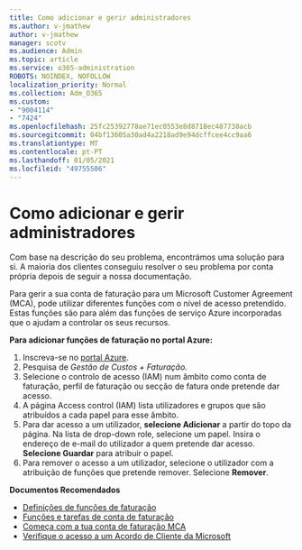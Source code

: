 ```yaml
---
title: Como adicionar e gerir administradores
ms.author: v-jmathew
author: v-jmathew
manager: scotv
ms.audience: Admin
ms.topic: article
ms.service: o365-administration
ROBOTS: NOINDEX, NOFOLLOW
localization_priority: Normal
ms.collection: Adm_O365
ms.custom:
- "9004114"
- "7424"
ms.openlocfilehash: 25fc25392778ae71ec0553e8d8718ec487738acb
ms.sourcegitcommit: 04bf13605a30ad4a2218ad9e94dcffcee4cc9aa6
ms.translationtype: MT
ms.contentlocale: pt-PT
ms.lasthandoff: 01/05/2021
ms.locfileid: "49755506"
---
```

# <a name="how-to-add-and-manage-admins"></a>Como adicionar e gerir administradores

Com base na descrição do seu problema, encontrámos uma solução para si. A maioria dos clientes conseguiu resolver o seu problema por conta própria depois de seguir a nossa documentação.

Para gerir a sua conta de faturação para um Microsoft Customer Agreement (MCA), pode utilizar diferentes funções com o nível de acesso pretendido. Estas funções são para além das funções de serviço Azure incorporadas que o ajudam a controlar os seus recursos.

**Para adicionar funções de faturação no portal Azure:**

1. Inscreva-se no [portal Azure](https://portal.azure.com/).
2. Pesquisa de *Gestão de Custos + Faturação.*
3. Selecione o controlo de acesso (IAM) num âmbito como conta de faturação, perfil de faturação ou secção de fatura onde pretende dar acesso.
4. A página Access control (IAM) lista utilizadores e grupos que são atribuídos a cada papel para esse âmbito.
5. Para dar acesso a um utilizador, **selecione Adicionar** a partir do topo da página. Na  lista de drop-down role, selecione um papel. Insira o endereço de e-mail do utilizador a quem pretende dar acesso. **Selecione Guardar** para atribuir o papel.
6. Para remover o acesso a um utilizador, selecione o utilizador com a atribuição de funções que pretende remover. Selecione **Remover**.

**Documentos Recomendados**

- [Definições de funções de faturação](https://docs.microsoft.com/azure/cost-management-billing/manage/understand-mca-roles)
- [Funções e tarefas de conta de faturação](https://docs.microsoft.com/azure/cost-management-billing/manage/understand-mca-roles#billing-account-roles-and-tasks)
- [Começa com a tua conta de faturação MCA](https://docs.microsoft.com/azure/cost-management-billing/understand/mca-overview)
- [Verifique o acesso a um Acordo de Cliente da Microsoft](https://docs.microsoft.com/azure/cost-management-billing/manage/change-credit-card?WT.mc_id=Portal-Microsoft_Azure_Support%22%20%5Cl%20%22manage-credit-cards-for-a-microsoft-customer-agreement%22%20%5Ct%20%22_blank#check-the-type-of-your-account)
